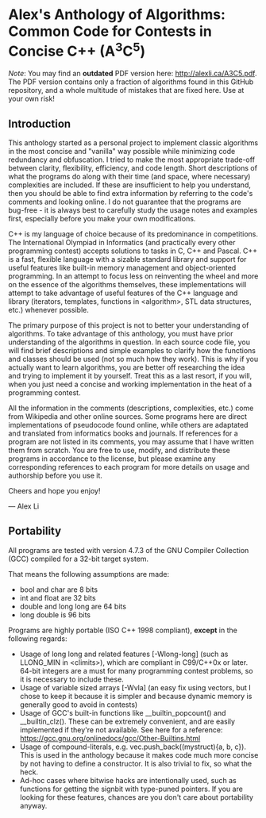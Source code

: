 Alex's Anthology of Algorithms: Common Code for Contests in Concise C++ (A<sup>3</sup>C<sup>5</sup>)
==================

*Note*: You may find an **outdated** PDF version here: http://alexli.ca/A3C5.pdf.
The PDF version contains only a fraction of algorithms found in this GitHub repository, and a whole multitude of mistakes that are fixed here. Use at your own risk!

## Introduction

This anthology started as a personal project to implement classic algorithms in the most concise and "vanilla" way possible while minimizing code redundancy and obfuscation. I tried to make the most appropriate trade-off between clarity, flexibility, efficiency, and code length. Short descriptions of what the programs do along with their time (and space, where necessary) complexities are included. If these are insufficient to help you understand, then you should be able to find extra information by referring to the code's comments and looking online. I do not guarantee that the programs are bug-free - it is always best to carefully study the usage notes and examples first, especially before you make your own modifications.

C++ is my language of choice because of its predominance in competitions. The International Olympiad in Informatics (and practically every other programming contest) accepts solutions to tasks in C, C++ and Pascal. C++ is a fast, flexible language with a sizable standard library and support for useful features like built-in memory management and object-oriented programming. In an attempt to focus less on reinventing the wheel and more on the essence of the algorithms themselves, these implementations will attempt to take advantage of useful features of the C++ language and library (iterators, templates, functions in \<algorithm\>, STL data structures, etc.) whenever possible.

The primary purpose of this project is not to better your understanding of algorithms. To take advantage of this anthology, you must have prior understanding of the algorithms in question. In each source code file, you will find brief descriptions and simple examples to clarify how the functions and classes should be used (not so much how they work). This is why if you actually want to learn algorithms, you are better off researching the idea and trying to implement it by yourself. Treat this as a last resort, if you will, when you just need a concise and working implementation in the heat of a programming contest.

All the information in the comments (descriptions, complexities, etc.) come from Wikipedia and other online sources. Some programs here are direct implementations of pseudocode found online, while others are adaptated and translated from informatics books and journals. If references for a program are not listed in its comments, you may assume that I have written them from scratch. You are free to use, modify, and distribute these programs in accordance to the license, but please examine any corresponding references to each program for more details on usage and authorship before you use it.

Cheers and hope you enjoy!

— Alex Li

## Portability

All programs are tested with version 4.7.3 of the GNU Compiler Collection (GCC) compiled for a 32-bit target system.

That means the following assumptions are made:
* bool and char are 8 bits
* int and float are 32 bits
* double and long long are 64 bits
* long double is 96 bits

Programs are highly portable (ISO C++ 1998 compliant), __except__ in the following regards:
* Usage of long long and related features \[-Wlong-long\] (such as LLONG_MIN in \<climits\>), which are compliant in C99/C++0x or later. 64-bit integers are a must for many programming contest problems, so it is necessary to include these.
* Usage of variable sized arrays \[-Wvla\] (an easy fix using vectors, but I chose to keep it because it is simpler and because dynamic memory is generally good to avoid in contests)
* Usage of GCC's built-in functions like __builtin_popcount() and __builtin_clz(). These can be extremely convenient, and are easily implemented if they're not available. See here for a reference: https://gcc.gnu.org/onlinedocs/gcc/Other-Builtins.html
* Usage of compound-literals, e.g. vec.push_back((mystruct){a, b, c}). This is used in the anthology because it makes code much more concise by not having to define a constructor. It is also trivial to fix, so what the heck.
* Ad-hoc cases where bitwise hacks are intentionally used, such as functions for getting the signbit with type-puned pointers. If you are looking for these features, chances are you don't care about portability anyway.
